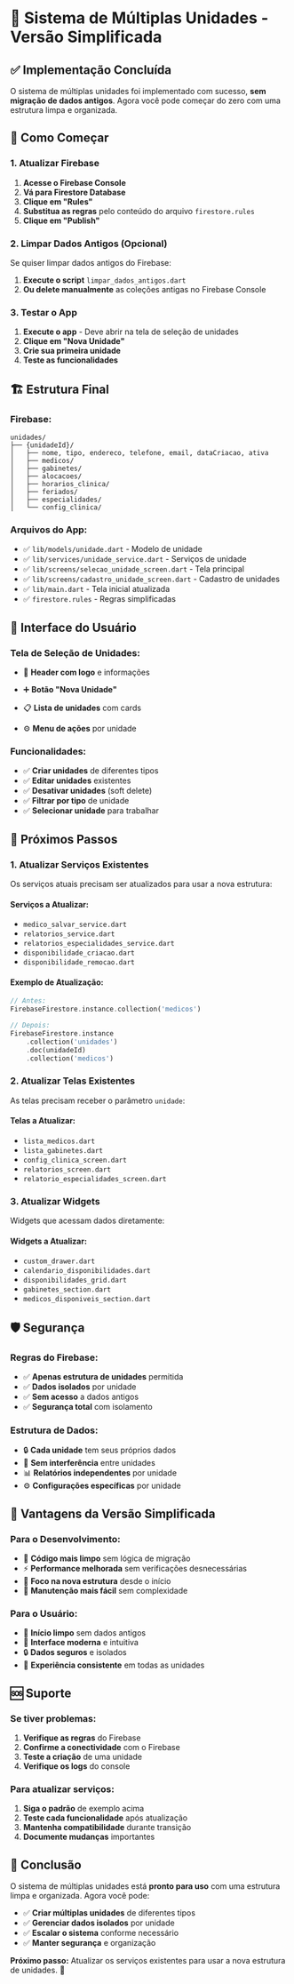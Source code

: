 # 🎯 Sistema de Múltiplas Unidades - Versão Simplificada

## ✅ Implementação Concluída

O sistema de múltiplas unidades foi implementado com sucesso, **sem migração de dados antigos**. Agora você pode começar do zero com uma estrutura limpa e organizada.

## 🚀 Como Começar

### **1. Atualizar Firebase**
1. **Acesse o Firebase Console**
2. **Vá para Firestore Database**
3. **Clique em "Rules"**
4. **Substitua as regras** pelo conteúdo do arquivo `firestore.rules`
5. **Clique em "Publish"**

### **2. Limpar Dados Antigos (Opcional)**
Se quiser limpar dados antigos do Firebase:
1. **Execute o script** `limpar_dados_antigos.dart`
2. **Ou delete manualmente** as coleções antigas no Firebase Console

### **3. Testar o App**
1. **Execute o app** - Deve abrir na tela de seleção de unidades
2. **Clique em "Nova Unidade"**
3. **Crie sua primeira unidade**
4. **Teste as funcionalidades**

## 🏗️ Estrutura Final

### **Firebase:**
```
unidades/
├── {unidadeId}/
│   ├── nome, tipo, endereco, telefone, email, dataCriacao, ativa
│   ├── medicos/
│   ├── gabinetes/
│   ├── alocacoes/
│   ├── horarios_clinica/
│   ├── feriados/
│   ├── especialidades/
│   └── config_clinica/
```

### **Arquivos do App:**
- ✅ `lib/models/unidade.dart` - Modelo de unidade
- ✅ `lib/services/unidade_service.dart` - Serviços de unidade
- ✅ `lib/screens/selecao_unidade_screen.dart` - Tela principal
- ✅ `lib/screens/cadastro_unidade_screen.dart` - Cadastro de unidades
- ✅ `lib/main.dart` - Tela inicial atualizada
- ✅ `firestore.rules` - Regras simplificadas

## 🎨 Interface do Usuário

### **Tela de Seleção de Unidades:**
- 🎨 **Header com logo** e informações

- ➕ **Botão "Nova Unidade"**
- 📋 **Lista de unidades** com cards
- ⚙️ **Menu de ações** por unidade

### **Funcionalidades:**
- ✅ **Criar unidades** de diferentes tipos
- ✅ **Editar unidades** existentes
- ✅ **Desativar unidades** (soft delete)
- ✅ **Filtrar por tipo** de unidade
- ✅ **Selecionar unidade** para trabalhar

## 🔧 Próximos Passos

### **1. Atualizar Serviços Existentes**
Os serviços atuais precisam ser atualizados para usar a nova estrutura:

#### **Serviços a Atualizar:**
- `medico_salvar_service.dart`
- `relatorios_service.dart`
- `relatorios_especialidades_service.dart`
- `disponibilidade_criacao.dart`
- `disponibilidade_remocao.dart`

#### **Exemplo de Atualização:**
```dart
// Antes:
FirebaseFirestore.instance.collection('medicos')

// Depois:
FirebaseFirestore.instance
    .collection('unidades')
    .doc(unidadeId)
    .collection('medicos')
```

### **2. Atualizar Telas Existentes**
As telas precisam receber o parâmetro `unidade`:

#### **Telas a Atualizar:**
- `lista_medicos.dart`
- `lista_gabinetes.dart`
- `config_clinica_screen.dart`
- `relatorios_screen.dart`
- `relatorio_especialidades_screen.dart`

### **3. Atualizar Widgets**
Widgets que acessam dados diretamente:

#### **Widgets a Atualizar:**
- `custom_drawer.dart`
- `calendario_disponibilidades.dart`
- `disponibilidades_grid.dart`
- `gabinetes_section.dart`
- `medicos_disponiveis_section.dart`

## 🛡️ Segurança

### **Regras do Firebase:**
- ✅ **Apenas estrutura de unidades** permitida
- ✅ **Dados isolados** por unidade
- ✅ **Sem acesso** a dados antigos
- ✅ **Segurança total** com isolamento

### **Estrutura de Dados:**
- 🔒 **Cada unidade** tem seus próprios dados
- 🚫 **Sem interferência** entre unidades
- 📊 **Relatórios independentes** por unidade
- ⚙️ **Configurações específicas** por unidade

## 🎯 Vantagens da Versão Simplificada

### **Para o Desenvolvimento:**
- 🧹 **Código mais limpo** sem lógica de migração
- ⚡ **Performance melhorada** sem verificações desnecessárias
- 🎯 **Foco na nova estrutura** desde o início
- 🔧 **Manutenção mais fácil** sem complexidade

### **Para o Usuário:**
- 🚀 **Início limpo** sem dados antigos
- 🎨 **Interface moderna** e intuitiva
- 🔒 **Dados seguros** e isolados
- 📱 **Experiência consistente** em todas as unidades

## 🆘 Suporte

### **Se tiver problemas:**
1. **Verifique as regras** do Firebase
2. **Confirme a conectividade** com o Firebase
3. **Teste a criação** de uma unidade
4. **Verifique os logs** do console

### **Para atualizar serviços:**
1. **Siga o padrão** de exemplo acima
2. **Teste cada funcionalidade** após atualização
3. **Mantenha compatibilidade** durante transição
4. **Documente mudanças** importantes

## 🎉 Conclusão

O sistema de múltiplas unidades está **pronto para uso** com uma estrutura limpa e organizada. Agora você pode:

- ✅ **Criar múltiplas unidades** de diferentes tipos
- ✅ **Gerenciar dados isolados** por unidade
- ✅ **Escalar o sistema** conforme necessário
- ✅ **Manter segurança** e organização

**Próximo passo:** Atualizar os serviços existentes para usar a nova estrutura de unidades. 🚀 